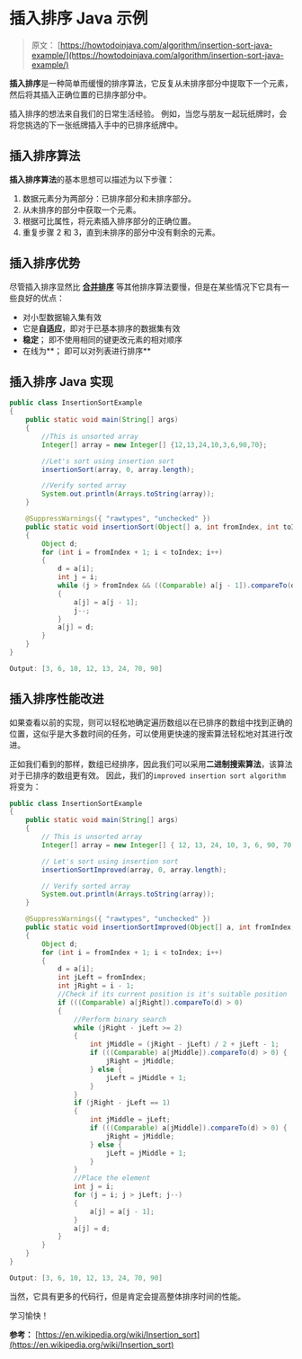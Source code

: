 # 插入排序 Java 示例

> 原文： [https://howtodoinjava.com/algorithm/insertion-sort-java-example/](https://howtodoinjava.com/algorithm/insertion-sort-java-example/)

**插入排序**是一种简单而缓慢的排序算法，它反复从未排序部分中提取下一个元素，然后将其插入正确位置的已排序部分中。

插入排序的想法来自我们的日常生活经验。 例如，当您与朋友一起玩纸牌时，会将您挑选的下一张纸牌插入手中的已排序纸牌中。

## 插入排序算法

**插入排序算法**的基本思想可以描述为以下步骤：

1.  数据元素分为两部分：已排序部分和未排序部分。
2.  从未排序的部分中获取一个元素。
3.  根据可比属性，将元素插入排序部分的正确位置。
4.  重复步骤 2 和 3，直到未排序的部分中没有剩余的元素。

## 插入排序优势

尽管插入排序显然比 [**合并排序**](//howtodoinjava.com/algorithm/merge-sort-java-example/) 等其他排序算法要慢，但是在某些情况下它具有一些良好的优点：

*   对小型数据输入集有效
*   它是**自适应**，即对于已基本排序的数据集有效
*   **稳定**； 即不使用相同的键更改元素的相对顺序
*   在线为**； 即可以对列表进行排序**

## 插入排序 Java 实现

```java
public class InsertionSortExample 
{
	public static void main(String[] args) 
	{
		//This is unsorted array
		Integer[] array = new Integer[] {12,13,24,10,3,6,90,70};

		//Let's sort using insertion sort
		insertionSort(array, 0, array.length);

		//Verify sorted array
		System.out.println(Arrays.toString(array));
	}

	@SuppressWarnings({ "rawtypes", "unchecked" })
	public static void insertionSort(Object[] a, int fromIndex, int toIndex) 
	{
		Object d;
		for (int i = fromIndex + 1; i < toIndex; i++) 
		{
			d = a[i];
			int j = i;
			while (j > fromIndex && ((Comparable) a[j - 1]).compareTo(d) > 0) 
			{
				a[j] = a[j - 1];
				j--;
			}
			a[j] = d;
		}
	}
}

Output: [3, 6, 10, 12, 13, 24, 70, 90]

```

## 插入排序性能改进

如果查看以前的实现，则可以轻松地确定遍历数组以在已排序的数组中找到正确的位置，这似乎是大多数时间的任务，可以使用更快速的搜索算法轻松地对其进行改进。

正如我们看到的那样，数组已经排序，因此我们可以采用**二进制搜索算法**，该算法对于已排序的数组更有效。 因此，我们的`improved insertion sort algorithm`将变为：

```java
public class InsertionSortExample 
{
	public static void main(String[] args) 
	{
		// This is unsorted array
		Integer[] array = new Integer[] { 12, 13, 24, 10, 3, 6, 90, 70 };

		// Let's sort using insertion sort
		insertionSortImproved(array, 0, array.length);

		// Verify sorted array
		System.out.println(Arrays.toString(array));
	}

	@SuppressWarnings({ "rawtypes", "unchecked" })
	public static void insertionSortImproved(Object[] a, int fromIndex, int toIndex) 
	{
		Object d;
		for (int i = fromIndex + 1; i < toIndex; i++)
		{
			d = a[i];
			int jLeft = fromIndex;
			int jRight = i - 1;
			//Check if its current position is it's suitable position
			if (((Comparable) a[jRight]).compareTo(d) > 0) 
			{
				//Perform binary search
				while (jRight - jLeft >= 2) 
				{
					int jMiddle = (jRight - jLeft) / 2 + jLeft - 1;
					if (((Comparable) a[jMiddle]).compareTo(d) > 0) {
						jRight = jMiddle;
					} else {
						jLeft = jMiddle + 1;
					}
				}
				if (jRight - jLeft == 1) 
				{
					int jMiddle = jLeft;
					if (((Comparable) a[jMiddle]).compareTo(d) > 0) {
						jRight = jMiddle;
					} else {
						jLeft = jMiddle + 1;
					}
				}
				//Place the element
				int j = i;
				for (j = i; j > jLeft; j--) 
				{
					a[j] = a[j - 1];
				}
				a[j] = d;
			}
		}
	}
}

Output: [3, 6, 10, 12, 13, 24, 70, 90]

```

当然，它具有更多的代码行，但是肯定会提高整体排序时间的性能。

学习愉快！

**参考：** [https://en.wikipedia.org/wiki/Insertion_sort](https://en.wikipedia.org/wiki/Insertion_sort)